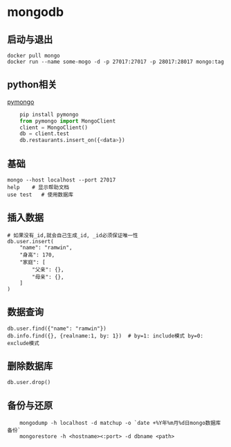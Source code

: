 # mongodb
## 启动与退出
    docker pull mongo
    docker run --name some-mogo -d -p 27017:27017 -p 28017:28017 mongo:tag 

## python相关
[pymongo](https://docs.mongodb.org/getting-started/python/client/)
```python
    pip install pymongo
    from pymongo import MongoClient
    client = MongoClient()
    db = client.test
    db.restaurants.insert_on({<data>})
```

## 基础
    mongo --host localhost --port 27017
    help    # 显示帮助文档
    use test   # 使用数据库

## 插入数据
    # 如果没有_id,就会自己生成_id, _id必须保证唯一性
    db.user.insert(
        "name": "ramwin",
        "身高": 170,
        "家庭": [
            "父亲": {},
            "母亲": {},
        ]
    )
## 数据查询
    db.user.find({"name": "ramwin"})
    db.info.find({}, {realname:1, by: 1})  # by=1: include模式 by=0: exclude模式

## 删除数据库
    db.user.drop()

## 备份与还原
```
    mongodump -h localhost -d matchup -o `date +%Y年%m月%d日mongo数据库备份`
    mongorestore -h <hostname><:port> -d dbname <path>
```
